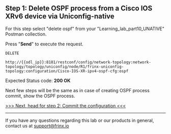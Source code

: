 ## Step 1: Delete OSPF process from a Cisco IOS XRv6 device via Uniconfig-native

For this step select "delete ospf" from your "Learning_lab_part10_UNATIVE" Postman collection.

Press "**Send**" to execute the request.

```
DELETE

http://{{odl_ip}}:8181/restconf/config/network-topology:network-topology/topology/uniconfig/node/R1/frinx-uniconfig-topology:configuration/Cisco-IOS-XR-ipv4-ospf-cfg:ospf
```

Expected Status code: **200 OK**

Next few steps will be the same as in case of creating OSPF process commit, show the OSPF process.

[>>> Next, head for step 2: Commit the configuration <<<](5.md)

---
If you have any questions regarding this lab or our products in general, contact us at [support@frinx.io](mailto:support@frinx.io)